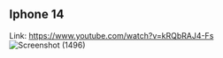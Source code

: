 ## Iphone 14

Link: https://www.youtube.com/watch?v=kRQbRAJ4-Fs
![Screenshot (1496)](https://github.com/user-attachments/assets/c400be43-b274-4a1e-8175-ecdd5b4c5e10)
